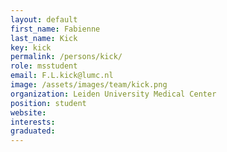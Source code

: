 ```yaml
---
layout: default
first_name: Fabienne
last_name: Kick
key: kick
permalink: /persons/kick/
role: msstudent
email: F.L.kick@lumc.nl
image: /assets/images/team/kick.png
organization: Leiden University Medical Center
position: student
website:
interests:
graduated:
---
```

